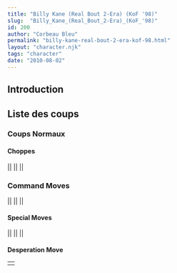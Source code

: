 ```yaml
---
title: "Billy Kane (Real Bout 2-Era) (KoF '98)"
slug:  "Billy_Kane_(Real_Bout_2-Era)_(KoF_'98)"
id: 200
author: "Corbeau Bleu"
permalink: "billy-kane-real-bout-2-era-kof-98.html"
layout: "character.njk"
tags: "character"
date: "2010-08-02"
---
```


## Introduction

## Liste des coups

### Coups Normaux

#### Choppes

||
||
||

### Command Moves

||
||
||

#### Special Moves

||
||
||

#### Desperation Move

|     |
|-----|
|     |
